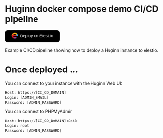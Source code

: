 # Huginn docker compose demo CI/CD pipeline

<a href="https://dash.elest.io/deploy?source=cicd&social=dockerCompose&url=https://github.com/elestio-examples/Huginn"><img src="deploy-on-elestio.png" alt="Deploy on Elest.io" width="180px" /></a>

Example CI/CD pipeline showing how to deploy a Huginn instance to elestio.

# Once deployed ...

You can connect to your instance with the Huginn Web UI:

    Host: https://[CI_CD_DOMAIN]
    Login: [ADMIN_EMAIL]
    Password: [ADMIN_PASSWORD]

You can connect to PHPMyAdmin

    Host: https://[CI_CD_DOMAIN]:8443
    Login: root
    Password: [ADMIN_PASSWORD]
